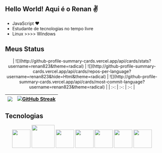 ## Hello World! Aqui é o Renan ✌️
- JavaScript ❤️<br>
- Estudante de tecnologias no tempo livre<br>
- Linux >>>> Windows<br>

## Meus Status
<div align="center">
   | ![](http://github-profile-summary-cards.vercel.app/api/cards/stats?username=renan823&theme=radical) | ![](http://github-profile-summary-cards.vercel.app/api/cards/repos-per-language?username=renan823&hide=Html&theme=radical) | ![](http://github-profile-summary-cards.vercel.app/api/cards/most-commit-language?username=renan823&theme=radical) |
| :-: | :-: | :-: |

| ![](http://github-profile-summary-cards.vercel.app/api/cards/profile-details?username=renan823&theme=radical) | [![GitHub Streak](https://streak-stats.demolab.com?user=renan823&theme=radical&date_format=j%2Fn%5B%2FY%5D&type=png)](https://git.io/streak-stats) |
| :-: | :-: |
</div>
  
## Tecnologias
<div align="center">
  <img height="60" src="https://cdn.jsdelivr.net/gh/devicons/devicon/icons/html5/html5-original.svg" />
  <img height="75" src="https://cdn.jsdelivr.net/gh/devicons/devicon/icons/css3/css3-original-wordmark.svg" />
  <img height="60" src="https://cdn.jsdelivr.net/gh/devicons/devicon/icons/javascript/javascript-original.svg" />
  <img height="60" src="https://cdn.jsdelivr.net/gh/devicons/devicon/icons/typescript/typescript-original.svg" />
  <img height="60" src="https://cdn.jsdelivr.net/gh/devicons/devicon/icons/nodejs/nodejs-original.svg" />
  <img height="60" src="https://cdn.jsdelivr.net/gh/devicons/devicon/icons/react/react-original.svg" />
  <img height="60" src="https://cdn.jsdelivr.net/gh/devicons/devicon/icons/python/python-original.svg" />
</div>

        
          
